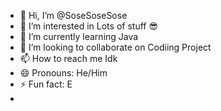 - 👋 Hi, I’m @SoseSoseSose
- 👀 I’m interested in Lots of stuff 😎
- 🌱 I’m currently learning Java
- 💞️ I’m looking to collaborate on Codiing Project
- 📫 How to reach me Idk 
- 😄 Pronouns: He/Him
- ⚡ Fun fact: E
- 
<!---
SoseSoseSose/SoseSoseSose is a ✨ special ✨ repository because its `README.md` (this file) appears on your GitHub profile.
You can click the Preview link to take a look at your changes.
--->
